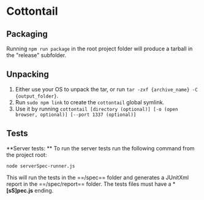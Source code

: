 # Cottontail


## Packaging
Running `npm run package` in the root project folder will produce a tarball in the "release" subfolder.

## Unpacking
1. Either use your OS to unpack the tar, or run `tar -zxf {archive_name} -C {output_folder}`.
2. Run `sudo npm link` to create the `cottontail` global symlink.
3. Use it by running `cottontail [directory (optional)] [-o (open browser, optional)] [--port 1337 (optional)]`

## Tests

**Server tests: **
To run the server tests run the following command from the project root:

	node serverSpec-runner.js

This will run the tests in the ==/spec== folder and generates a JUnitXml report in the ==/spec/report== folder. The tests files must have a ***[sS]pec.js** ending.

